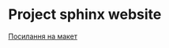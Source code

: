 # Project sphinx website
[Посилання на макет](https://www.figma.com/design/1b55JJ6XFeHUD5IkPYBRfm/Untitled?node-id=0-1&t=57BN6T5joG2GDwcM-1) 
